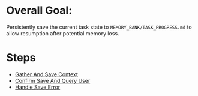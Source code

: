 # Overall Goal:
Persistently save the current task state to `MEMORY_BANK/TASK_PROGRESS.md` to allow resumption after potential memory loss.

# Steps
- [Gather And Save Context](steps/gather_and_save_context.md)
- [Confirm Save And Query User](steps/confirm_save_and_query_user.md)
- [Handle Save Error](steps/handle_save_error.md)
